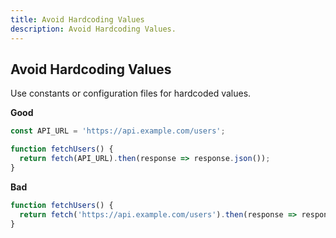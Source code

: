 ```yaml
---
title: Avoid Hardcoding Values
description: Avoid Hardcoding Values.
---
```




## Avoid Hardcoding Values

Use constants or configuration files for hardcoded values.


**Good**
```jsx
const API_URL = 'https://api.example.com/users';

function fetchUsers() {
  return fetch(API_URL).then(response => response.json());
}
```

**Bad**
```jsx
function fetchUsers() {
  return fetch('https://api.example.com/users').then(response => response.json());
}

```